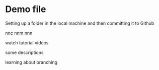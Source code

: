 # Demo file

Setting up a folder in the local machine and then committing it to Github

nnc nnm
nnn


watch tutorial videos


some descriptions

learning about branching

